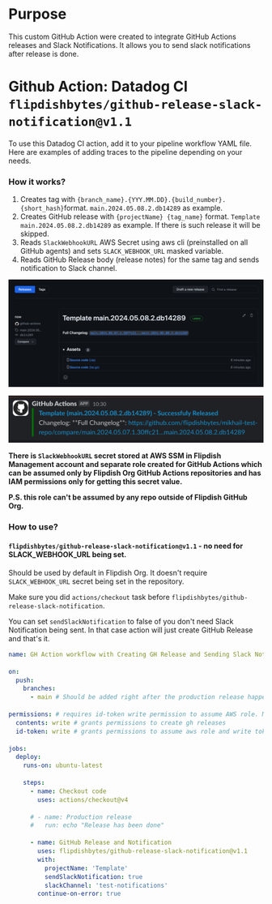 # Purpose

This custom GitHub Action were created to integrate GitHub Actions releases and Slack Notifications. It allows you to send slack notifications after release is done.

# Github Action: Datadog CI `flipdishbytes/github-release-slack-notification@v1.1`

To use this Datadog CI action, add it to your pipeline workflow YAML file. Here are examples of adding traces to the pipeline depending on your needs.

### How it works?

1. Creates tag with `{branch_name}.{YYY.MM.DD}.{build_number}.{short_hash}`format. `main.2024.05.08.2.db14289` as example.
2. Creates GitHub release with `{projectName} {tag_name}` format. `Template main.2024.05.08.2.db14289` as example. If there is such release it will be skipped.
3. Reads `SlackWebhookURL` AWS Secret using aws cli (preinstalled on all GitHub agents) and sets `SLACK_WEBHOOK_URL` masked variable.
4. Reads GitHub Release body (release notes) for the same tag and sends notification to Slack channel.


![GitHub Release example](screenshots/release-example.png)

![Slack Notification example](screenshots/notification-example.png)

**There is `SlackWebhookURL` secret stored at AWS SSM in Flipdish Management account and separate role created for GitHub Actions which can be assumed only by Flipdish Org GitHub Actions repositories and has IAM permissions only for getting this secret value.**

**P.S. this role can't be assumed by any repo outside of Flipdish GitHub Org.**

### How to use?

#### `flipdishbytes/github-release-slack-notification@v1.1` - no need for SLACK_WEBHOOK_URL being set.
Should be used by default in Flipdish Org. It doesn't require `SLACK_WEBHOOK_URL` secret being set in the repository.

Make sure you did `actions/checkout` task before `flipdishbytes/github-release-slack-notification`.

You can set `sendSlackNotification` to false of you don't need Slack Notification being sent. In that case action will just create GitHub Release and that's it.
```yaml
name: GH Action workflow with Creating GH Release and Sending Slack Notification

on:
  push:
    branches:
      - main # Should be added right after the production release happened

permissions: # requires id-token write permission to assume AWS role. Make sure you added this to your yml.
  contents: write # grants permissions to create gh releases
  id-token: write # grants permissions to assume aws role and write tokens

jobs:
  deploy:
    runs-on: ubuntu-latest

    steps:
      - name: Checkout code
        uses: actions/checkout@v4

      # - name: Production release
      #   run: echo "Release has been done"
      
      - name: GitHub Release and Notification
        uses: flipdishbytes/github-release-slack-notification@v1.1
        with:
          projectName: 'Template'
          sendSlackNotification: true
          slackChannel: 'test-notifications'
        continue-on-error: true

```
